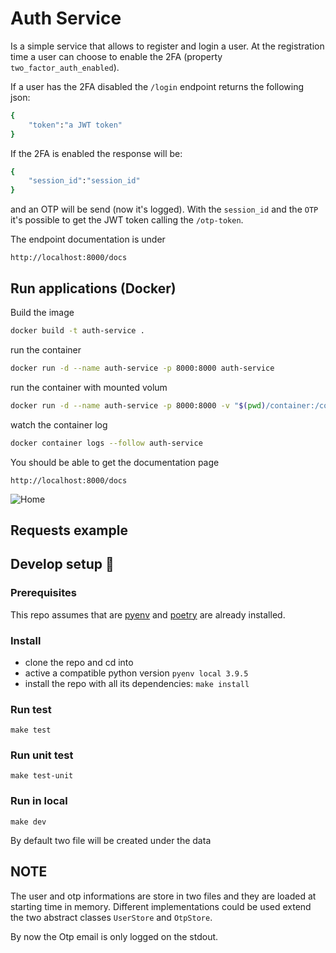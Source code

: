 # Auth Service

Is a simple service that allows to register and login a user.
At the registration time a user can choose to enable the 2FA (property `two_factor_auth_enabled`). 

If a user has the 2FA disabled the `/login` endpoint returns the following json:
```sh
{
    "token":"a JWT token"
}
```
If the 2FA is enabled the response will be:
```sh
{
    "session_id":"session_id"
}
```
and an OTP will be send (now it's logged).
With the `session_id` and the `OTP` it's possible to get the JWT token calling the `/otp-token`.

The endpoint documentation is under
```
http://localhost:8000/docs
```

## Run applications (Docker)
Build the image
```sh
docker build -t auth-service .
```
run the container
```sh
docker run -d --name auth-service -p 8000:8000 auth-service
```
run the container with mounted volum
```sh
docker run -d --name auth-service -p 8000:8000 -v "$(pwd)/container:/code/data" auth-service 
```
watch the container log
```sh
docker container logs --follow auth-service
```

You should be able to get the documentation page
```
http://localhost:8000/docs
```
![Home](https://drive.google.com/uc?id=1dJaTeGsAjRUicMdxRq4I2LQm8eg6m2zX)

## Requests example

## Develop setup 🔨
### Prerequisites
This repo assumes that are [pyenv](https://github.com/pyenv/pyenv) and [poetry](https://python-poetry.org/) are already installed.

### Install
- clone the repo and cd into
- active a compatible python version `pyenv local 3.9.5`
- install the repo with all its dependencies: `make install`

### Run test
```
make test
```
### Run unit test
```
make test-unit
```
### Run in local
```
make dev
```

By default two file will be created under the data

## NOTE

The user and otp informations are store in two files and they are loaded at starting time in memory.
Different implementations could be used extend the two abstract classes `UserStore` and `OtpStore`.


By now the Otp email is only logged on the stdout.